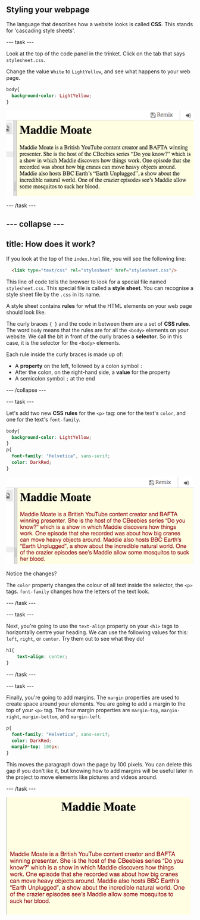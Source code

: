 ## Styling your webpage

The language that describes how a website looks is called **CSS**. This stands for 'cascading style sheets'.

--- task ---

Look at the top of the code panel in the trinket. Click on the tab that says `stylesheet.css`.

Change the value `White` to `LightYellow`, and see what happens to your web page.

```css
body{
  background-color: LightYellow;
}
```

![CSS background-color in code](images/yellowBackground.png "Yellow Background Colour")

--- /task ---

--- collapse ---
---
title: How does it work?
---

If you look at the top of the `index.html` file, you will see the following line:

```html
  <link type="text/css" rel="stylesheet" href="stylesheet.css"/>
```

This line of code tells the browser to look for a special file named `stylesheet.css`. This special file is called a **style sheet**. You can recognise a style sheet file by the `.css` in its name. 
  
A style sheet contains **rules** for what the HTML elements on your web page should look like.

The curly braces `{ }` and the code in between them are a set of **CSS rules**. The word `body` means that the rules are for all the `<body>` elements on your website. We call the bit in front of the curly braces a **selector**. So in this case, it is the selector for the `<body>` elements.

Each rule inside the curly braces is made up of:
  - A **property** on the left, followed by a colon symbol `:`
  - After the colon, on the right-hand side, a **value** for the property
  - A semicolon symbol `;` at the end
   
--- /collapse ---

--- task ---

Let's add two new **CSS rules** for the `<p>` tag: one for the text's `color`, and one for the text's `font-family`.

```css
body{
  background-color: LightYellow;
}
p{
  font-family: "Helvetica", sans-serif;
  color: DarkRed;
}
```

![CSS p selector rules in code](images/darkRedTextColour.png "now p selector has rules")

Notice the changes?

The `color` property changes the colour of all text inside the selector, the `<p>` tags. `font-family` changes how the letters of the text look.

--- /task ---

--- task ---

Next, you're going to use the `text-align` property on your `<h1>` tags to horizontally centre your heading. We can use the following values for this: `left`, `right`, or `center`. Try them out to see what they do!

```css
h1{
    text-align: center;
}
```

--- /task ---

--- task ---

Finally, you're going to add margins. The `margin` properties are used to create space around your elements. You are going to add a margin to the top of your `<p>` tag. The four margin properties are `margin-top`, `margin-right`, `margin-bottom`, and `margin-left`.

```css
p{
  font-family: "Helvetica", sans-serif;
  color: DarkRed;
  margin-top: 100px;
}
```

This moves the paragraph down the page by 100 pixels. You can delete this gap if you don't ike it, but knowing how to add margins will be useful later in the project to move elements like pictures and videos around.

--- /task ---

![Example of website at this stage](images/step3eg.png)
